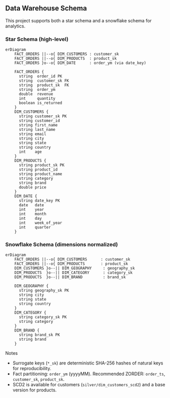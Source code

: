 ## Data Warehouse Schema

This project supports both a star schema and a snowflake schema for analytics.

### Star Schema (high-level)

```mermaid
erDiagram
    FACT_ORDERS ||--o{ DIM_CUSTOMERS : customer_sk
    FACT_ORDERS ||--o{ DIM_PRODUCTS  : product_sk
    FACT_ORDERS }o--o{ DIM_DATE      : order_ym (via date_key)

    FACT_ORDERS {
      string  order_id PK
      string  customer_sk FK
      string  product_sk  FK
      string  order_ym
      double  revenue
      int     quantity
      boolean is_returned
    }
    DIM_CUSTOMERS {
      string customer_sk PK
      string customer_id
      string first_name
      string last_name
      string email
      string city
      string state
      string country
      int    age
    }
    DIM_PRODUCTS {
      string product_sk PK
      string product_id
      string product_name
      string category
      string brand
      double price
    }
    DIM_DATE {
      string date_key PK
      date   date
      int    year
      int    month
      int    day
      int    week_of_year
      int    quarter
    }
```

### Snowflake Schema (dimensions normalized)

```mermaid
erDiagram
    FACT_ORDERS ||--o{ DIM_CUSTOMERS      : customer_sk
    FACT_ORDERS ||--o{ DIM_PRODUCTS       : product_sk
    DIM_CUSTOMERS }o--|| DIM_GEOGRAPHY     : geography_sk
    DIM_PRODUCTS  }o--|| DIM_CATEGORY      : category_sk
    DIM_PRODUCTS  }o--|| DIM_BRAND         : brand_sk

    DIM_GEOGRAPHY {
      string geography_sk PK
      string city
      string state
      string country
    }
    DIM_CATEGORY {
      string category_sk PK
      string category
    }
    DIM_BRAND {
      string brand_sk PK
      string brand
    }
```

Notes
- Surrogate keys (`*_sk`) are deterministic SHA-256 hashes of natural keys for reproducibility.
- Fact partitioning: `order_ym` (yyyyMM). Recommended ZORDER: `order_ts`, `customer_sk`, `product_sk`.
- SCD2 is available for customers (`silver/dim_customers_scd2`) and a base version for products.


